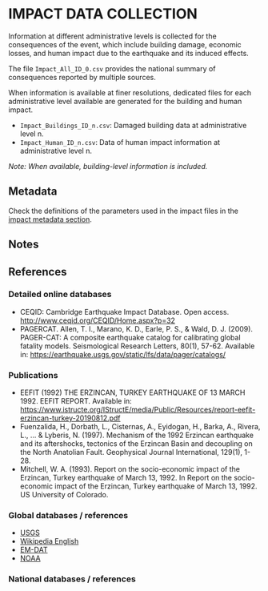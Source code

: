 # IMPACT DATA COLLECTION


Information at different administrative levels is collected for the consequences of the event, 
which include building damage, economic losses, and human impact due to the earthquake and its induced effects.

The file `Impact_All_ID_0.csv` provides the national summary of consequences reported by multiple sources.

When information is available at finer resolutions, dedicated files for each administrative level
available are generated for the building and human impact.

- `Impact_Buildings_ID_n.csv`: Damaged building data at administrative level n.
- `Impact_Human_ID_n.csv`: Data of human impact information at administrative level n.

_Note: When available, building-level information is included._


## Metadata

Check the definitions of the parameters used in the impact files in the [impact metadata section](https://gitlab.openquake.org/risk/ecd/-/blob/main/metadata.md#impact-data).


## Notes

## References

### Detailed online databases
- CEQID: Cambridge Earthquake Impact Database. Open access. 
http://www.ceqid.org/CEQID/Home.aspx?p=32
- PAGERCAT. Allen, T. I., Marano, K. D., Earle, P. S., & Wald, D. J. (2009). PAGER-CAT: A composite earthquake catalog for calibrating global fatality models. Seismological Research Letters, 80(1), 57-62. Available in: https://earthquake.usgs.gov/static/lfs/data/pager/catalogs/

### Publications
- EEFIT (1992) THE ERZINCAN, TURKEY EARTHQUAKE OF 13 MARCH 1992. EEFIT REPORT.
Available in: https://www.istructe.org/IStructE/media/Public/Resources/report-eefit-erzincan-turkey-20190812.pdf
- Fuenzalida, H., Dorbath, L., Cisternas, A., Eyidogan, H., Barka, A., Rivera, L., ... & Lyberis, N. (1997). Mechanism of the 1992 Erzincan earthquake and its aftershocks, tectonics of the Erzincan Basin and decoupling on the North Anatolian Fault. Geophysical Journal International, 129(1), 1-28.
- Mitchell, W. A. (1993). Report on the socio-economic impact of the Erzincan, Turkey earthquake of March 13, 1992. In Report on the socio-economic impact of the Erzincan, Turkey earthquake of March 13, 1992. US University of Colorado.

### Global databases / references
- [USGS](https://earthquake.usgs.gov/earthquakes/eventpage/usp000547c/executive) 
- [Wikipedia English](https://en.wikipedia.org/wiki/1992_Erzincan_earthquake)
- [EM-DAT](https://public.emdat.be)
- [NOAA](https://www.ngdc.noaa.gov/hazel/view/hazards/earthquake/event-more-info/5317)

### National databases / references
